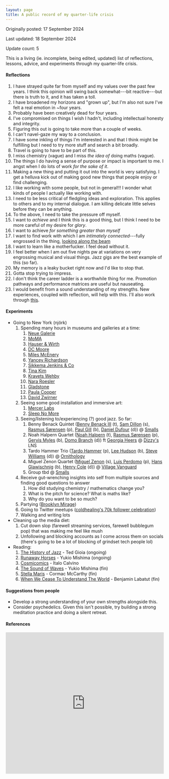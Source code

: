 ```yaml
---
layout: page
title: A public record of my quarter-life crisis
---
```

Originally posted: 17 September 2024

Last updated: 18 September 2024

Update count: 5

This is a living (ie. incomplete, being edited, updated) list of reflections, lessons, advice, and experiments through my quarter-life crisis.
#### Reflections
1. I have strayed quite far from myself and my values over the past few years. I think this opinion will swing back somewhat---bit reactive---but there is truth to it, and it has taken a toll. 
2. I have broadened my horizons and "grown up", but I'm also not sure I've felt a real emotion in ~four years. 
3. Probably have been creatively dead for four years. 
4. I've compromised on things I wish I hadn't, including intellectual honesty and integrity. 
5. Figuring this out is going to take more than a couple of weeks. 
6. I can't navel-gaze my way to a conclusion.
7. I have some inkling of things I'm interested in and that I think might be fulfilling but I need to try more stuff and search a bit broadly. 
8. Travel is going to have to be part of this.
9. I miss chemistry (vague) and I miss _the idea of_ doing maths (vague).  
10. The things I do having a sense of purpose or impact is important to me. I angst when I do lots of work *for the sake of it*. 
11. Making a new thing and putting it out into the world is very satisfying. I get a helluva kick out of making good new things that people enjoy or find challenging. 
12. I like working with some people, but not in general!!! I wonder what kinds of people I actually like working with. 
13. I need to be less critical of fledgling ideas and exploration. This applies to others and to my internal dialogue. I am killing delicate little selves before they can be anything.
14. To the above, I need to take the pressure off myself. 
15. I want to _achieve_ and I think this is a good thing, but I think I need to be more careful of my desire for _glory_.
16. I want to achieve *for something greater than myself*
17. I want to find work with which I am *intimately connected*---fully engrossed in the thing, [looking along the beam](http://ktf.cuni.cz/~linhb7ak/Meditation-in-a-Toolshed.pdf)
18. I want to learn like a motherfucker. I feel dead without it. 
19. I feel better when I am out five nights pw at variations on very engrossing musical and visual things. Jazz gigs are the best example of this (so far).
20. My memory is a leaky bucket right now and I'd like to stop that.
21. Gotta stop trying to impress.
22. I don't think the career ladder is a worthwhile thing for me. Promotion pathways and performance matrices are useful but nauseating. 
23. I would benefit from a sound understanding of my strengths. New experiences, coupled with reflection, will help with this. I'll also work through [this](https://80000hours.org/articles/personal-strengths/).

#### Experiments
- Going to New York (njörk)
	1. Spending many hours in museums and galleries at a time:
		1. [Neue Galerie](https://www.neuegalerie.org/)
		2. [MoMA](https://www.moma.org/)
		3. [Hauser & Wirth](https://www.hauserwirth.com/)
		4. [DC Moore](https://www.dcmooregallery.com/)
		5. [Miles McEnery](https://www.milesmcenery.com/)
		6. [Yancey Richardson](https://www.yanceyrichardson.com/)
		7. [Sikkema Jenkins & Co](https://www.sikkemajenkinsco.com/)
		8. [Tina Kim](https://tinakimgallery.com/)
		9. [Kravets Wehby](https://www.kravetswehbygallery.com/)
		10. [Nara Roesler](https://nararoesler.art/en/)
		11. [Gladstone](https://www.google.com/search?q=gladstone+gallery&oq=gladstone+gallery&sourceid=chrome&ie=UTF-8)
		12. [Paula Cooper](https://www.paulacoopergallery.com/)
		13. [David Zwirner](https://www.davidzwirner.com/)
	2. Seeing some good installation and immersive art:
		1. [Mercer Labs](https://www.mercerlabs.com/)
		2. [Sleep No More](https://mckittrickhotel.com/events/sleep-no-more/)
	3. Seeing/listening to/experiencing (?) good jazz. So far: 
		1. Benny Benack Quintet ([Benny Benack III](https://www.bennybenackjazz.com/) (t), [Sam Dillon](http://www.samdillonmusic.com/) (s), [Rasmus Sørensen](https://www.rasmussorensen.com/) (p), [Paul Gill](https://www.allaboutjazz.com/musicians/paul-gill/) (b), [Daniel Dufour](https://www.danieldufour.com/) (d)) @ [Smalls](https://www.smallslive.com/)
		2. Noah Halpern Quartet ([Noah Halpern](https://www.noahhalpernmusic.com/) (t), [Rasmus Sørensen](https://www.rasmussorensen.com/) (p), [Gervis Myles](https://www.instagram.com/moneysignlavemoneysignlut) (b), [Domo Branch](https://www.domobranch.com/) (d)) ft [Georgia Heers](https://www.instagram.com/georgiaheers/reels/?__d=1) @ [Dizzy's](https://jazz.org/dizzys/) LNS
		3. Tardo Hammer Trio ([Tardo Hammer](https://tardohammer.com/) (p), [Lee Hudson](https://www.smallslive.com/artists/135-lee-hudson/) (b), [Steve Williams](https://www.allaboutjazz.com/musicians/steve-williams/) (d)) @ [Ornithology](https://www.ornithologyjazzclub.com/)
		4. Miguel Zenon Quartet ([Miguel Zenon](https://miguelzenon.com/) (s), [Luis Perdomo](https://luisperdomojazz.com/) (p), [Hans Glawischnig](https://www.hansglawischnig.com/) (b), [Henry Cole](https://henry-cole.com/henry-cole) (d)) @ [Village Vanguard](https://villagevanguard.com/)
		5. Group tbd @ [Smalls](https://www.smallslive.com/)
	4. Receive gut-wrenching insights into self from multiple sources and finding good questions to answer
		1. How did studying chemistry / mathematics change you?
		2. What is the pitch for science? What is maths like?
		3. Why do you want to be so much?
	5. Partying ([Brooklyn Mirage](https://www.avant-gardner.com/the-brooklyn-mirage))
	6. Going to Twitter meetups ([coldhealing's 70k follower celebration](https://x.com/clarejtbirch/status/1832857612762689858))
	7. Walking and writing lots
- Cleaning up the media diet: 
	1. Cut down slop (farewell streaming services, farewell bubblegum pop) that was making me feel like mush
	2. Unfollowing and blocking accounts as I come across them on socials (there's going to be a lot of blocking of grindset tech people lol)
- Reading:
	1. [The History of Jazz](https://www.kobo.com/au/en/ebook/the-history-of-jazz-3) - Ted Gioia (ongoing)
	2. [Runaway Horses](https://www.kobo.com/au/en/ebook/runaway-horses-1) - Yukio Mishima (ongoing)
	3. [Cosmicomics](https://www.kobo.com/au/en/ebook/the-complete-cosmicomics) - Italo Calvino
	4. [The Sound of Waves](https://www.kobo.com/au/en/ebook/the-sound-of-waves-1) - Yukio Mishima (fin)
	5. [Stella Maris](https://www.kobo.com/au/en/ebook/stella-maris-28) - Cormac McCarthy (fin)
	6. [When We Cease To Understand The World](https://www.kobo.com/au/en/ebook/when-we-cease-to-understand-the-world-4) - Benjamin Labatut (fin)

#### Suggestions from people
- Develop a strong understanding of your own strengths alongside this.
- Consider psychedelics. Given this isn't possible, try building a strong meditation practice and doing a silent retreat.

#### References
<iframe style="border: 0; width: 100%; height: 450px;" allowfullscreen frameborder="0" src="https://raindrop.io/clare-j-birch/public-personal-library-47164316/embed/search=qlc&hide=tags%2C+excerpt%2C+header"></iframe>